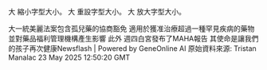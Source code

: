 

大 縮小字型大小。
大 重設字型大小。
大 放大字型大小。








大一統美麗法案包含孤兒藥的協商豁免 適用於獲准治療超過一種罕見疾病的藥物 並對藥品福利管理機構產生影響 此外 週四白宮發布了MAHA報告 其使命是讓我們的孩子再次健康Newsflash | Powered by GeneOnline AI
原始資料來源: Tristan Manalac 23 May 2025 12:50:20 GMT